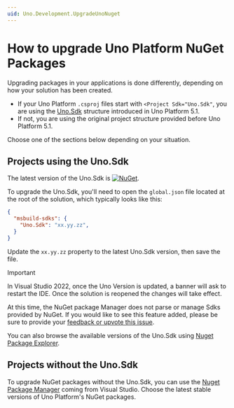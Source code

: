 ```yaml
---
uid: Uno.Development.UpgradeUnoNuget
---
```

# How to upgrade Uno Platform NuGet Packages

Upgrading packages in your applications is done differently, depending on how your solution has been created.

- If your Uno Platform `.csproj` files start with `<Project Sdk="Uno.Sdk"`, you are using the [Uno.Sdk](xref:Uno.Features.Uno.Sdk) structure introduced in Uno Platform 5.1.
- If not, you are using the original project structure provided before Uno Platform 5.1.

Choose one of the sections below depending on your situation.

## Projects using the Uno.Sdk

The latest version of the Uno.Sdk is [![NuGet](https://img.shields.io/nuget/v/uno.sdk.svg)](https://www.nuget.org/packages/uno.sdk/).

To upgrade the Uno.Sdk, you'll need to open the `global.json` file located at the root of the solution, which typically looks like this:

```json
{
  "msbuild-sdks": {
    "Uno.Sdk": "xx.yy.zz",
  }
}
```

Update the `xx.yy.zz` property to the latest Uno.Sdk version, then save the file.

> [!IMPORTANT]
> In Visual Studio 2022, once the Uno Version is updated, a banner will ask to restart the IDE. Once the solution is reopened the changes will take effect.
>
> At this time, the NuGet package Manager does not parse or manage Sdks provided by NuGet. If you would like to see this feature added, please be sure to provide your [feedback or upvote this issue](https://github.com/NuGet/Home/issues/13127).

You can also browse the available versions of the Uno.Sdk using [Nuget Package Explorer](https://nuget.info).

## Projects without the Uno.Sdk

To upgrade NuGet packages without the Uno.Sdk, you can use the [Nuget Package Manager](https://learn.microsoft.com/en-us/nuget/consume-packages/install-use-packages-visual-studio) coming from Visual Studio. Choose the latest stable versions of Uno Platform's NuGet packages.
